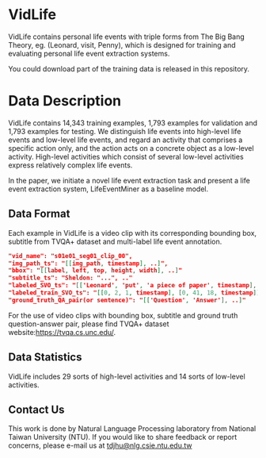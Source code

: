 # VidLife 

VidLife contains personal life events with triple forms from The Big Bang Theory, eg. (Leonard, visit, Penny), which is designed for training and evaluating personal life event extraction systems.

You could download part of the training data is released in this repository.

# Data Description

VidLife contains 14,343 training examples, 1,793 examples for validation and 1,793 examples for testing.
We distinguish life events into high-level life events and low-level life events, and regard an activity that comprises a specific action only, and the action acts on a concrete object as a low-level activity. High-level activities which consist of several low-level activities express relatively complex life events.

In the paper, we initiate a novel life event extraction task and present a life event extraction system, LifeEventMiner as a baseline model.

## Data Format 

Each example in VidLife is a video clip with its corresponding bounding box, subtitle from TVQA+ dataset and multi-label life event annotation.

```json
"vid_name": "s01e01_seg01_clip_00",
"img_path_ts": "[[img_path, timestamp], ..]",
"bbox": "[[label, left, top, height, width], ..]"
"subtitle_ts": "Sheldon: "...", .."
"labeled_SVO_ts": "[['Leonard', 'put', 'a piece of paper', timestamp], ['Leonard', 'hold', 'hand', timestamp]]"
"labeled_train_SVO_ts": "[[0, 2, 1, timestamp], [0, 41, 18, timestamp]]"
"ground_truth_QA_pair(or sentence)": "[['Question', 'Answer'], ..]"
```

For the use of video clips with bounding box, subtitle and ground truth question-answer pair, please find TVQA+ dataset website:https://tvqa.cs.unc.edu/.

## Data Statistics

VidLife includes 29 sorts of high-level activities and 14 sorts of low-level activities.

## Contact Us

This work is done by Natural Language Processing laboratory from National Taiwan University (NTU).
If you would like to share feedback or report concerns, please e-mail us at <tdjhu@nlg.csie.ntu.edu.tw>



